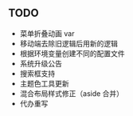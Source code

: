 ## TODO

- 菜单折叠动画 var
- 移动端去除旧逻辑后用新的逻辑
- 根据环境变量创建不同的配置文件
- 系统升级公告
- 搜索框支持
- 主题色工具更新
- 混合布局样式修正（aside 合并）
- 代办重写
